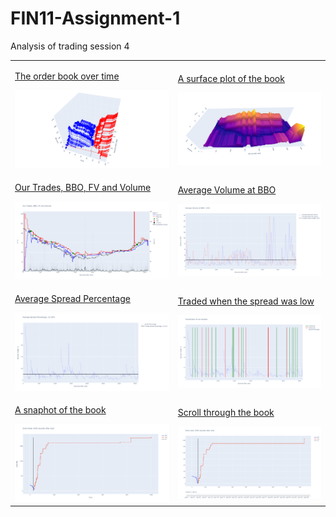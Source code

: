 # FIN11-Assignment-1

Analysis of trading session 4

<table>
    <tr>
        <td>
            <a href="#image1">
                <p>The order book over time</p>
                <img src="readme-images/plot (1).png" alt="Image 1">
            </a>
        </td>
        <td>
            <a href="#image2">
                <p>A surface plot of the book</p>
                <img src="readme-images/plot (3).png" alt="Image 2">
            </a>
        </td>
    </tr>
    <tr>
        <td>
            <a href="#image3">
                <p>Our Trades, BBO, FV and Volume</p>
                <img src="readme-images/plot (2).png" alt="Image 3">
            </a>
        </td>
        <td>
            <a href="#image4">
                <p>Average Volume at BBO</p>
                <img src="readme-images/plot (6).png" alt="Image 4">
            </a>
        </td>
    </tr>
    <tr>
        <td>
            <a href="#image5">
                <p>Average Spread Percentage</p>
                <img src="readme-images/plot (5).png" alt="Image 5">
            </a>
        </td>
        <td>
            <a href="#image6">
                <p>Traded when the spread was low</p>
                <img src="readme-images/plot (4).png" alt="Image 6">
            </a>
        </td>
    </tr>
    <tr>
        <td>
            <a href="#image7">
                <p>A snaphot of the book</p>
                <img src="readme-images/plot (8).png" alt="Image 7">
            </a>
        </td>
        <td>
            <a href="#image8">
                <p>Scroll through the book</p>
                <img src="readme-images/plot (7).png" alt="Image 8">
            </a>
        </td>
    </tr>
</table>
